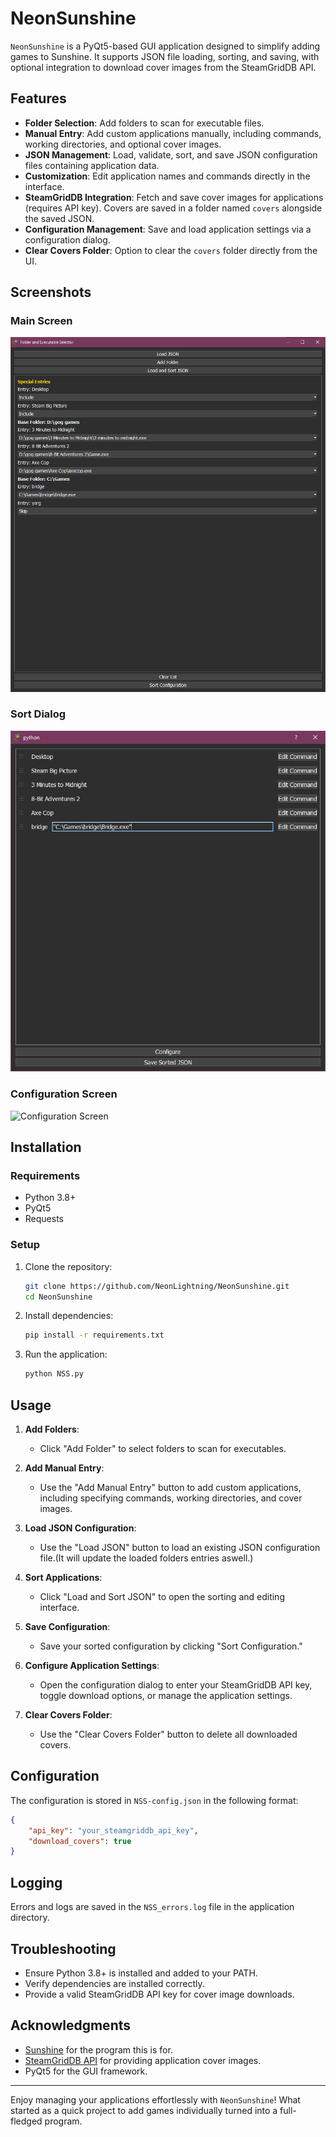 # NeonSunshine

`NeonSunshine` is a PyQt5-based GUI application designed to simplify adding games to Sunshine. It supports JSON file loading, sorting, and saving, with optional integration to download cover images from the SteamGridDB API.

## Features

- **Folder Selection**: Add folders to scan for executable files.
- **Manual Entry**: Add custom applications manually, including commands, working directories, and optional cover images.
- **JSON Management**: Load, validate, sort, and save JSON configuration files containing application data.
- **Customization**: Edit application names and commands directly in the interface.
- **SteamGridDB Integration**: Fetch and save cover images for applications (requires API key). Covers are saved in a folder named `covers` alongside the saved JSON.
- **Configuration Management**: Save and load application settings via a configuration dialog.
- **Clear Covers Folder**: Option to clear the `covers` folder directly from the UI.

## Screenshots

### Main Screen
![Main Screen](screenshots/screenshot1.png)

### Sort Dialog
![Sort Dialog](screenshots/screenshot2.png)

### Configuration Screen
![Configuration Screen](screenshots/screenshot3.png)

## Installation

### Requirements

- Python 3.8+
- PyQt5
- Requests

### Setup

1. Clone the repository:

   ```bash
   git clone https://github.com/NeonLightning/NeonSunshine.git
   cd NeonSunshine
   ```

2. Install dependencies:

   ```bash
   pip install -r requirements.txt
   ```

3. Run the application:

   ```bash
   python NSS.py
   ```

## Usage

1. **Add Folders**:

   - Click "Add Folder" to select folders to scan for executables.

2. **Add Manual Entry**:

   - Use the "Add Manual Entry" button to add custom applications, including specifying commands, working directories, and cover images.

3. **Load JSON Configuration**:

   - Use the "Load JSON" button to load an existing JSON configuration file.(It will update the loaded folders entries aswell.)

4. **Sort Applications**:

   - Click "Load and Sort JSON" to open the sorting and editing interface.

5. **Save Configuration**:

   - Save your sorted configuration by clicking "Sort Configuration."

6. **Configure Application Settings**:

   - Open the configuration dialog to enter your SteamGridDB API key, toggle download options, or manage the application settings.

7. **Clear Covers Folder**:

   - Use the "Clear Covers Folder" button to delete all downloaded covers.

## Configuration

The configuration is stored in `NSS-config.json` in the following format:

```json
{
    "api_key": "your_steamgriddb_api_key",
    "download_covers": true
}
```

## Logging

Errors and logs are saved in the `NSS_errors.log` file in the application directory.

## Troubleshooting

- Ensure Python 3.8+ is installed and added to your PATH.
- Verify dependencies are installed correctly.
- Provide a valid SteamGridDB API key for cover image downloads.

## Acknowledgments

- [Sunshine](https://github.com/LizardByte/Sunshine) for the program this is for.
- [SteamGridDB API](https://www.steamgriddb.com/) for providing application cover images.
- PyQt5 for the GUI framework.

---

Enjoy managing your applications effortlessly with `NeonSunshine`! What started as a quick project to add games individually turned into a full-fledged program.

